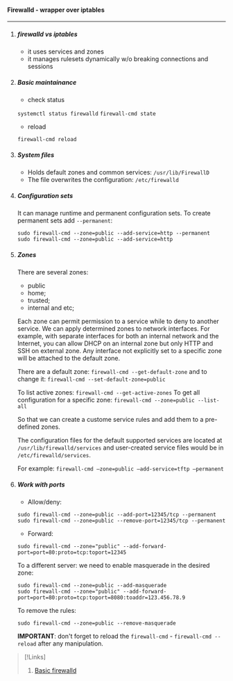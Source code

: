 #### Firewalld - wrapper over iptables
---------------------------------------
1. ##### firewalld vs iptables 

    - it uses services and zones    
    - it manages rulesets dynamically w/o breaking connections and sessions

2. ##### Basic maintainance

    - check status

    `systemctl status firewalld`
    `firewall-cmd state`

    - reload

    `firewall-cmd reload`

3. ##### System files

    - Holds default zones and common services: `/usr/lib/FirewallD`
    - The file overwrites the configuration: `/etc/firewalld`

4. ##### Configuration sets

    It can manage runtime and permanent configuration sets. To create permanent sets add `--permanent`:

    ```
    sudo firewall-cmd --zone=public --add-service=http --permanent
    sudo firewall-cmd --zone=public --add-service=http
    ```

5. ##### Zones

    There are several zones:
    - public
    - home;
    - trusted;
    - internal and etc;

    Each zone can permit permission to a service while to deny to another service. We can apply determined zones to network interfaces. For example, with separate interfaces for both an internal network and the Internet, you can allow DHCP on an internal zone but only HTTP and SSH on external zone. Any interface not explicitly set to a specific zone will be attached to the default zone.

    There are a default zone: `firewall-cmd --get-default-zone` and to change it: `firewall-cmd --set-default-zone=public`

    To list active zones: `firewall-cmd --get-active-zones`
    To get all configuration for a specific zone: `firewall-cmd --zone=public --list-all`

    So that we can create a custome service rules and add them to a pre-defined zones.

    The configuration files for the default supported services are located at `/usr/lib/firewalld/services` and user-created service files would be in `/etc/firewalld/services`.

    For example: `firewall-cmd –zone=public –add-service=tftp –permanent`

6. ##### Work with ports

    - Allow/deny: 
    ```
    sudo firewall-cmd --zone=public --add-port=12345/tcp --permanent
    sudo firewall-cmd --zone=public --remove-port=12345/tcp --permanent
    ```

    - Forward:
    ```
    sudo firewall-cmd --zone="public" --add-forward-port=port=80:proto=tcp:toport=12345
    ```

    To a different server: we need to enable masquerade in the desired zone:
    ```
    sudo firewall-cmd --zone=public --add-masquerade
    sudo firewall-cmd --zone="public" --add-forward-port=port=80:proto=tcp:toport=8080:toaddr=123.456.78.9
    ```
    To remove the rules:
    ```
    sudo firewall-cmd --zone=public --remove-masquerade
    ```

    **IMPORTANT**: don't forget to reload the `firewall-cmd` - `firewall-cmd --reload` after any manipulation.

>[!Links]
>1. [Basic firewalld](https://www.linode.com/docs/security/firewalls/introduction-to-firewalld-on-centos/)
